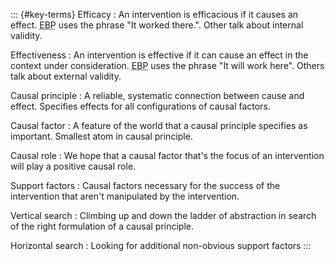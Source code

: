 ::: {#key-terms}
Efficacy
:   An intervention is efficacious if it causes an effect. <abbr title="Evidence-based Policy">EBP</abbr> uses the phrase "It worked there.". Other talk about internal validity.

Effectiveness
:   An intervention is effective if it can cause an effect in the context under consideration. <abbr title="Evidence-based Policy">EBP</abbr> uses the phrase "It will work here". Others talk about external validity.

Causal principle
:   A reliable, systematic connection between cause and effect. Specifies effects for all configurations of causal factors.

Causal factor
:   A feature of the world that a causal principle specifies as important. Smallest atom in causal principle.

Causal role
:   We hope that a causal factor that's the focus of an intervention will play a positive causal role.

Support factors
:   Causal factors necessary for the success of the intervention that aren't manipulated by the intervention.

Vertical search
:   Climbing up and down the ladder of abstraction in search of the right formulation of a causal principle.

Horizontal search
:   Looking for additional non-obvious support factors
:::
